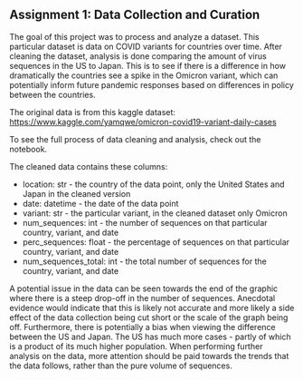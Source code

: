 ## Assignment 1: Data Collection and Curation

The goal of this project was to process and analyze a dataset. This particular dataset is data on COVID variants for countries over time. After cleaning the dataset, analysis is done comparing the amount of virus sequences in the US to Japan. This is to see if there is a difference in how dramatically the countries see a spike in the Omicron variant, which can potentially inform future pandemic responses based on differences in policy between the countries.

The original data is from this kaggle dataset: https://www.kaggle.com/yamqwe/omicron-covid19-variant-daily-cases

To see the full process of data cleaning and analysis, check out the notebook.

The cleaned data contains these columns:
* location: str - the country of the data point, only the United States and Japan in the cleaned version
* date: datetime - the date of the data point
* variant: str - the particular variant, in the cleaned dataset only Omicron
* num_sequences: int - the number of sequences on that particular country, variant, and date
* perc_sequences: float - the percentage of sequences on that particular country, variant, and date
* num_sequences_total: int - the total number of sequences for the country, variant, and date


A potential issue in the data can be seen towards the end of the graphic where there is a steep drop-off in the number of sequences. Anecdotal evidence would indicate that this is likely not accurate and more likely a side effect of the data collection being cut short or the scale of the graph being off. Furthermore, there is potentially a bias when viewing the difference between the US and Japan. The US has much more cases - partly of which is a product of its much higher population. When performing further analysis on the data, more attention should be paid towards the trends that the data follows, rather than the pure volume of sequences.